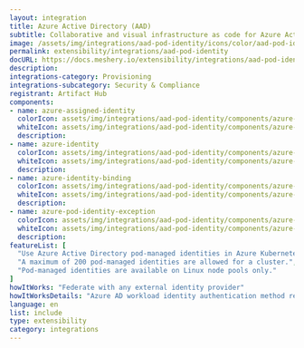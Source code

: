 ```yaml
---
layout: integration
title: Azure Active Directory (AAD)
subtitle: Collaborative and visual infrastructure as code for Azure Active Directory (AAD)
image: /assets/img/integrations/aad-pod-identity/icons/color/aad-pod-identity-color.svg
permalink: extensibility/integrations/aad-pod-identity
docURL: https://docs.meshery.io/extensibility/integrations/aad-pod-identity
description: 
integrations-category: Provisioning
integrations-subcategory: Security & Compliance
registrant: Artifact Hub
components: 
- name: azure-assigned-identity
  colorIcon: assets/img/integrations/aad-pod-identity/components/azure-assigned-identity/icons/color/azure-assigned-identity-color.svg
  whiteIcon: assets/img/integrations/aad-pod-identity/components/azure-assigned-identity/icons/white/azure-assigned-identity-white.svg
  description: 
- name: azure-identity
  colorIcon: assets/img/integrations/aad-pod-identity/components/azure-identity/icons/color/azure-identity-color.svg
  whiteIcon: assets/img/integrations/aad-pod-identity/components/azure-identity/icons/white/azure-identity-white.svg
  description: 
- name: azure-identity-binding
  colorIcon: assets/img/integrations/aad-pod-identity/components/azure-identity-binding/icons/color/azure-identity-binding-color.svg
  whiteIcon: assets/img/integrations/aad-pod-identity/components/azure-identity-binding/icons/white/azure-identity-binding-white.svg
  description: 
- name: azure-pod-identity-exception
  colorIcon: assets/img/integrations/aad-pod-identity/components/azure-pod-identity-exception/icons/color/azure-pod-identity-exception-color.svg
  whiteIcon: assets/img/integrations/aad-pod-identity/components/azure-pod-identity-exception/icons/white/azure-pod-identity-exception-white.svg
  description: 
featureList: [
  "Use Azure Active Directory pod-managed identities in Azure Kubernetes Service.",
  "A maximum of 200 pod-managed identities are allowed for a cluster.",
  "Pod-managed identities are available on Linux node pools only."
]
howItWorks: "Federate with any external identity provider"
howItWorksDetails: "Azure AD workload identity authentication method replaces pod-managed identity, which integrates with the Kubernetes native capabilities to federate with any external identity providers on behalf of the application."
language: en
list: include
type: extensibility
category: integrations
---
```

